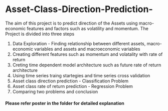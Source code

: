 # Asset-Class-Direction-Prediction-
The aim of this project is to predict direction of the Assets using macro-economic features and factors such as volatility and momentum.
The Project is divided into three steps 
1) Data Exploration - Finding relationship between different assets, macro-economic variables and assets and macroeconomic variables  
2) Creating different features such as momentum and volatality with rate of return
3) Creting time dependent model architecture such as future rate of return architecture 
4) Using time series traing startegies and time series cross validation
5) Asset class direction prediction - Classification Problem
6) Asset class rate of return prediction - Regression Problem
7) Comparing two problems and conclusion 
#### Please refer poster in the folder for detailed explanation 
